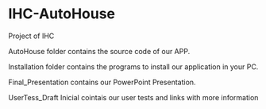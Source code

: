 # IHC-AutoHouse

Project of IHC

AutoHouse folder contains the source code of our APP.

Installation folder contains the programs to install our application in your PC.

Final_Presentation contains our PowerPoint Presentation.

UserTess_Draft Inicial cointais our user tests and links with more information
